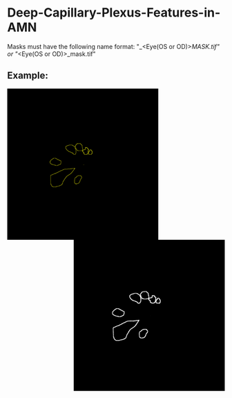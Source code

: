 # Deep-Capillary-Plexus-Features-in-AMN



Masks must have the following name format: "<Name>_<Eye(OS or OD)>_MASK.tif" or "<Name>_<Eye(OS or OD)>_mask.tif" 


## Example:
<img align="left" src="Images/Input.jpg" height="350" width="350">  <img align="right" src="Images/Output.jpg" height="350" width="350">

